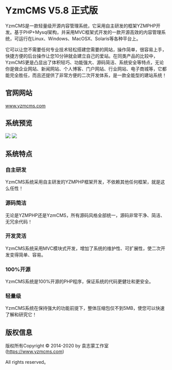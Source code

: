 YzmCMS V5.8 正式版
===============
YzmCMS是一款轻量级开源内容管理系统，它采用自主研发的框架YZMPHP开发。基于PHP+Mysql架构，并采用MVC框架式开发的一款开源高效的内容管理系统，可运行在Linux、Windows、MacOSX、Solaris等各种平台上。

它可以让您不需要任何专业技术轻松搭建您需要的网站，操作简单，很容易上手，快捷方便的后台操作让您10分钟就会建立自己的爱站。在同类产品的比较中，YzmCMS更是凸显出了体积轻巧、功能强大、源码简洁、系统安全等特点，无论你是做企业网站、新闻网站、个人博客、门户网站、行业网站、电子商城等，它都能完全胜任，而且还提供了非常方便的二次开发体系，是一款全能型的建站系统！

## 官网网站
www.yzmcms.com

## 系统预览
<img src="https://www.yzmcms.com/doc/images/1.png">
<img src="https://www.yzmcms.com/doc/images/2.png">

## 系统特点

### 自主研发
YzmCMS系统采用自主研发的YZMPHP框架开发，不依赖其他任何框架，就是这么任性！

### 源码简洁
无论是YZMPHP还是YzmCMS，所有源码风格全部统一，源码非常干净、简洁、无冗余代码！

### 开发灵活
YzmCMS系统采用MVC模块式开发，增加了系统的维护性、可扩展性，使二次开发变得简单、容易。

### 100%开源
YzmCMS系统是100%开源的PHP程序，保证系统的代码更健壮和更安全。

### 轻量级
YzmCMS系统在保持强大的功能前提下，整体压缩包仅不到5MB，使您可以快速了解和研究它！

## 版权信息

版权所有Copyright © 2014-2020 by 袁志蒙工作室 (https://www.yzmcms.com)

All rights reserved。